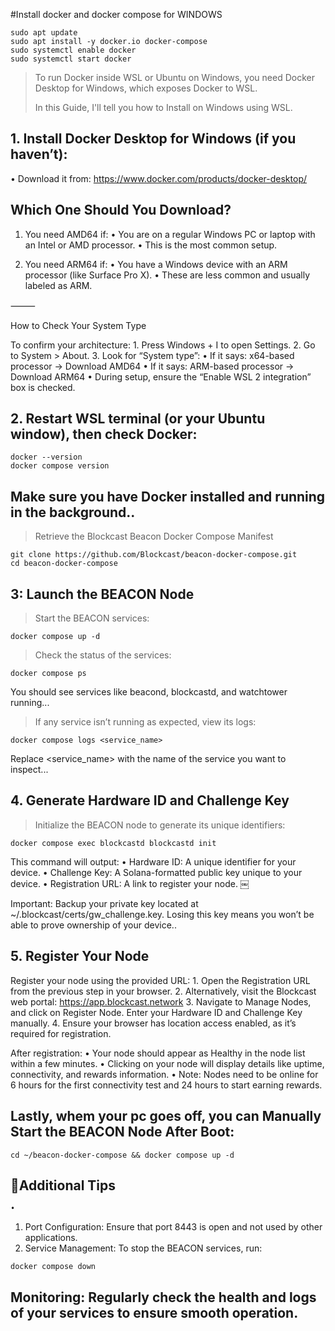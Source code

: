#Install docker and docker compose for WINDOWS
```
sudo apt update
sudo apt install -y docker.io docker-compose
sudo systemctl enable docker
sudo systemctl start docker
```

>To run Docker inside WSL or Ubuntu on Windows, you need Docker Desktop for Windows, which exposes Docker to WSL.
>
> In this Guide, I'll tell you how to Install on Windows using WSL.

## 1. Install Docker Desktop for Windows (if you haven’t):
  • Download it from: https://www.docker.com/products/docker-desktop/
    
## Which One Should You Download?

1. You need AMD64 if:
	•	You are on a regular Windows PC or laptop with an Intel or AMD processor.
	•	This is the most common setup.

2. You need ARM64 if:
	•	You have a Windows device with an ARM processor (like Surface Pro X).
	•	These are less common and usually labeled as ARM.

⸻

How to Check Your System Type

To confirm your architecture:
	1.	Press Windows + I to open Settings.
	2.	Go to System > About.
	3.	Look for “System type”:
	•	If it says: x64-based processor → Download AMD64
	•	If it says: ARM-based processor → Download ARM64
  • During setup, ensure the “Enable WSL 2 integration” box is checked.
  
## 2. Restart WSL terminal (or your Ubuntu window), then check Docker:
```
docker --version
docker compose version
```
## Make sure you have Docker installed and running in the background..
> Retrieve the Blockcast Beacon Docker Compose Manifest
```
git clone https://github.com/Blockcast/beacon-docker-compose.git
cd beacon-docker-compose
```

## 3: Launch the BEACON Node

> Start the BEACON services:
```
docker compose up -d
```

> Check the status of the services:
```
docker compose ps
```
You should see services like beacond, blockcastd, and watchtower running...

> If any service isn’t running as expected, view its logs:
```
docker compose logs <service_name>
```
Replace <service_name> with the name of the service you want to inspect...

## 4. Generate Hardware ID and Challenge Key

> Initialize the BEACON node to generate its unique identifiers:
```
docker compose exec blockcastd blockcastd init
```
This command will output:
	•	Hardware ID: A unique identifier for your device.
	•	Challenge Key: A Solana-formatted public key unique to your device.
	•	Registration URL: A link to register your node. ￼

Important: Backup your private key located at ~/.blockcast/certs/gw_challenge.key. Losing this key means you won’t be able to prove ownership of your device..

## 5. Register Your Node

Register your node using the provided URL:
	1.	Open the Registration URL from the previous step in your browser.
	2.	Alternatively, visit the Blockcast web portal: https://app.blockcast.network
  3.  Navigate to Manage Nodes, and click on Register Node. Enter your Hardware ID and Challenge Key manually.
	4.	Ensure your browser has location access enabled, as it’s required for registration.

After registration:
	•	Your node should appear as Healthy in the node list within a few minutes.
	•	Clicking on your node will display details like uptime, connectivity, and rewards information.
	•	Note: Nodes need to be online for 6 hours for the first connectivity test and 24 hours to start earning rewards.

 
## Lastly, whem your pc goes off, you can Manually Start the BEACON Node After Boot:
```
cd ~/beacon-docker-compose && docker compose up -d
```

## 📌Additional Tips
	•
 1. Port Configuration: Ensure that port 8443 is open and not used by other applications.
 2. Service Management: To stop the BEACON services, run:
```
docker compose down
```

## Monitoring: Regularly check the health and logs of your services to ensure smooth operation.











